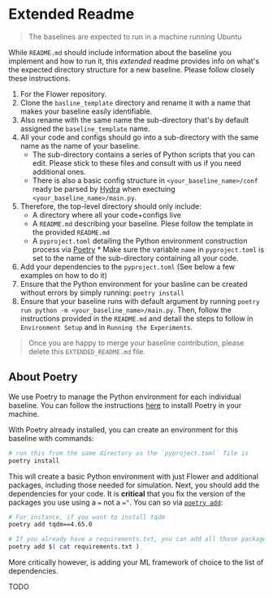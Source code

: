 
# Extended Readme

> The baselines are expected to run in a machine running Ubuntu

While `README.md` should include information about the baseline you implement and how to run it, this _extended_ readme provides info on what's the expected directory structure for a new baseline. Please follow closely these instructions. 

1. For the Flower repository.
2. Clone the `basline_template` directory and rename it with a name that makes your baseline easily identifiable.
3. Also rename with the same name the sub-directory that's by default assigned the `baseline_template` name.
3. All your code and configs should go into a sub-directory with the same name as the name of your baseline.
    *    The sub-directory contains a series of Python scripts that you can edit. Please stick to these files and consult with us if you need additional ones.
    *    There is also a basic config structure in `<your_baseline_name>/conf` ready be parsed by [Hydra](https://hydra.cc/) when exectuing `<your_baseline_name>/main.py`.
4. Therefore, the top-level directory should only include:
    *    A directory where all your code+configs live
    *    A `README.md` describing your baseline. Plese follow the template in the provided `README.md`
    *    A `pyproject.toml` detailing the Python environment construction process via [Poetry](https://python-poetry.org/docs/)
        *    Make sure the variable `name` in `pyproject.toml` is set to the name of the sub-directory containing all your code.
5. Add your dependencies to the `pyproject.toml` (See below a few examples on how to do it)
6. Ensure that the Python environment for your basline can be created without errors by simply running: `poetry install`
7. Ensure that your baseline runs with default argument by running `poetry run python -m <your_baseline_name>/main.py`. Then, follow the instructions provided in the `README.md` and detail the steps to follow in `Environment Setup` and in `Running the Experiments`.

> Once you are happy to merge your baseline contribution, please delete this `EXTENDED_README.md` file.


## About Poetry

We use Poetry to manage the Python environment for each individual baseline. You can follow the instructions [here](https://python-poetry.org/docs/) to installl Poetry in your machine. 

With Poetry already installed, you can create an environment for this baseline with commands:
```bash
# run this from the same directory as the `pyproject.toml` file is
poetry install
```

This will create a basic Python environment with just Flower and additional packages, including those needed for simulation. Next, you should add the dependencies for your code. It is **critical** that you fix the version of the packages you use using a `=` not a `=^`. You can so via [`poetry add`](https://python-poetry.org/docs/cli/#add):

```bash
# For instance, if you want to install tqdm
poetry add tqdm==4.65.0

# If you already have a requirements.txt, you can add all those packages (but ensure you have fixed the version) in one go as follows:
poetry add $( cat requirements.txt )
```

More critically however, is adding your ML framework of choice to the list of dependencies. 

TODO